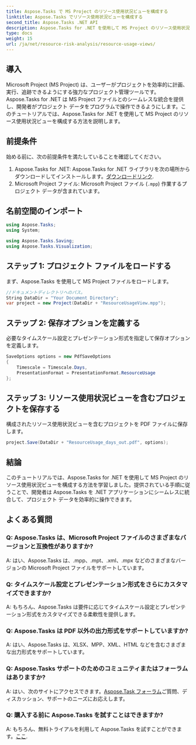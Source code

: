 ```yaml
---
title: Aspose.Tasks で MS Project のリソース使用状況ビューを構成する
linktitle: Aspose.Tasks でリソース使用状況ビューを構成する
second_title: Aspose.Tasks .NET API
description: Aspose.Tasks for .NET を使用して MS Project のリソース使用状況ビューを構成する方法を学びます。コード例を含むステップバイステップのガイド。
type: docs
weight: 15
url: /ja/net/resource-risk-analysis/resource-usage-views/
---
```

## 導入
Microsoft Project (MS Project) は、ユーザーがプロジェクトを効率的に計画、実行、追跡できるようにする強力なプロジェクト管理ツールです。 Aspose.Tasks for .NET は MS Project ファイルとのシームレスな統合を提供し、開発者がプロジェクト データをプログラムで操作できるようにします。このチュートリアルでは、Aspose.Tasks for .NET を使用して MS Project のリソース使用状況ビューを構成する方法を説明します。
## 前提条件
始める前に、次の前提条件を満たしていることを確認してください。
1.  Aspose.Tasks for .NET: Aspose.Tasks for .NET ライブラリを次の場所からダウンロードしてインストールします。[ダウンロードリンク](https://releases.aspose.com/tasks/net/).
2. Microsoft Project ファイル: Microsoft Project ファイル (`.mpp`) 作業するプロジェクト データが含まれています。

## 名前空間のインポート
```csharp
using Aspose.Tasks;
using System;

using Aspose.Tasks.Saving;
using Aspose.Tasks.Visualization;
```
## ステップ 1: プロジェクト ファイルをロードする
まず、Aspose.Tasks を使用して MS Project ファイルをロードします。
```csharp
//ドキュメントディレクトリへのパス。
String DataDir = "Your Document Directory";
var project = new Project(DataDir + "ResourceUsageView.mpp");
```
## ステップ 2: 保存オプションを定義する
必要なタイムスケール設定とプレゼンテーション形式を指定して保存オプションを定義します。
```csharp
SaveOptions options = new PdfSaveOptions
{
    Timescale = Timescale.Days,
    PresentationFormat = PresentationFormat.ResourceUsage
};
```
## ステップ 3: リソース使用状況ビューを含むプロジェクトを保存する
構成されたリソース使用状況ビューを含むプロジェクトを PDF ファイルに保存します。
```csharp
project.Save(DataDir + "ResourceUsage_days_out.pdf", options);
```

## 結論
このチュートリアルでは、Aspose.Tasks for .NET を使用して MS Project のリソース使用状況ビューを構成する方法を学習しました。提供されている手順に従うことで、開発者は Aspose.Tasks を .NET アプリケーションにシームレスに統合して、プロジェクト データを効率的に操作できます。

## よくある質問
### Q: Aspose.Tasks は、Microsoft Project ファイルのさまざまなバージョンと互換性がありますか?
A: はい、Aspose.Tasks は、.mpp、.mpt、.xml、.mpx などのさまざまなバージョンの Microsoft Project ファイルをサポートしています。
### Q: タイムスケール設定とプレゼンテーション形式をさらにカスタマイズできますか?
A: もちろん、Aspose.Tasks は要件に応じてタイムスケール設定とプレゼンテーション形式をカスタマイズできる柔軟性を提供します。
### Q: Aspose.Tasks は PDF 以外の出力形式をサポートしていますか?
A: はい、Aspose.Tasks は、XLSX、MPP、XML、HTML などを含むさまざまな出力形式をサポートしています。
### Q: Aspose.Tasks サポートのためのコミュニティまたはフォーラムはありますか?
 A: はい、次のサイトにアクセスできます。[Aspose.Task フォーラム](https://forum.aspose.com/c/tasks/15)ご質問、ディスカッション、サポートのニーズにお応えします。
### Q: 購入する前に Aspose.Tasks を試すことはできますか?
 A: もちろん、無料トライアルを利用して Aspose.Tasks を試すことができます。[ここ](https://releases.aspose.com/).